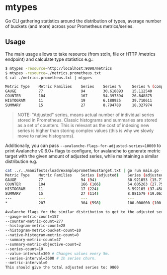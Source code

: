 # mtypes

Go CLI gathering statistics around the distribution of types, average number of buckets (and more) across your Prometheus metrics/series.

## Usage

The main usage allows to take resource (from stdin, file or HTTP /metrics endpoint) and calculate type statistics e.g.:

```bash
$ mtypes -resource=http://localhost:9090/metrics
$ mtypes -resource=./metrics.prometheus.txt
$ cat ./metrics.prometheus.txt | mtypes
```

```bash 
Metric Type    Metric Families    Series    Series %     Series % (complex type adjusted)    Average Buckets/Objectives
GAUGE          77                 94        30.618893    15.112540                           -
COUNTER        104                167       54.397394    26.848875                           -
HISTOGRAM      11                 19        6.188925     39.710611                           11.000000
SUMMARY        15                 27        8.794788     18.327974                           2.222222
```

> NOTE: "Adjusted" series, means actual number of individual series stored in Prometheus. Classic histograms and summaries are stored as a set of counters. This is relevant as the cost of indexing new series is higher than storing complex values (this is why we slowly move to native histograms).

Additionally, you can pass `--avalanche-flags-for-adjusted-series=10000` to print Avalanche v0.6.0+ flags to configure, for avalanche to generate metric target with the given amount of adjusted series, while maintaining a similar distribution e.g.

```bash
cat ../../manifests/load/exampleprometheustarget.txt | go run main.go --avalanche-flags-for-adjusted-series=10000
Metric Type    Metric Families    Series (adjusted)    Series (adjusted) %        Average Buckets/Objectives
GAUGE          77                 94 (94)              30.921053 (15.719064)      -
COUNTER        104                166 (166)            54.605263 (27.759197)      -
HISTOGRAM      11                 17 (224)             5.592105 (37.458194)       11.176471
SUMMARY        15                 27 (114)             8.881579 (19.063545)       2.222222
---            ---                ---                  ---                        ---
*              207                304 (598)            100.000000 (100.000000)    -

Avalanche flags for the similar distribution to get to the adjusted series goal of: 10000
--gauge-metric-count=157
--counter-metric-count=277
--histogram-metric-count=28
--histogram-metric-bucket-count=10
--native-histogram-metric-count=0
--summary-metric-count=47
--summary-metric-objective-count=2
--series-count=10
--value-interval=300 # Changes values every 5m.
--series-interval=3600 # 1h series churn.
--metric-interval=0
This should give the total adjusted series to: 9860
```
